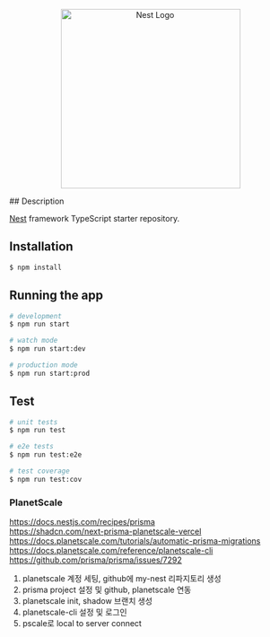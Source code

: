 <p align="center">
  <a href="http://nestjs.com/" target="blank"><img src="https://nestjs.com/img/logo_text.svg" width="320" alt="Nest Logo" /></a>
</p>
## Description

[Nest](https://github.com/nestjs/nest) framework TypeScript starter repository.

## Installation

```bash
$ npm install
```

## Running the app

```bash
# development
$ npm run start

# watch mode
$ npm run start:dev

# production mode
$ npm run start:prod
```

## Test

```bash
# unit tests
$ npm run test

# e2e tests
$ npm run test:e2e

# test coverage
$ npm run test:cov
```

### PlanetScale

https://docs.nestjs.com/recipes/prisma   
https://shadcn.com/next-prisma-planetscale-vercel   
https://docs.planetscale.com/tutorials/automatic-prisma-migrations   
https://docs.planetscale.com/reference/planetscale-cli   
https://github.com/prisma/prisma/issues/7292   

1. planetscale 계정 세팅, github에 my-nest 리파지토리 생성
2. prisma project 설정 및 github, planetscale 연동
3. planetscale init, shadow 브랜치 생성
4. planetscale-cli 설정 및 로그인
5. pscale로 local to server connect
